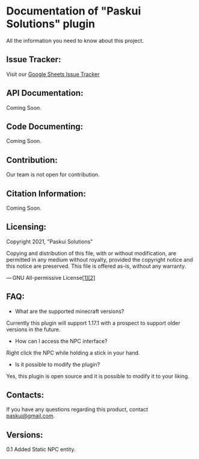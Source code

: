 <h1> Documentation of "Paskui Solutions" plugin </h1>
All the information you need to know about this project.

Issue Tracker:
-
Visit our [Google Sheets Issue Tracker](https://docs.google.com/spreadsheets/d/1IDIALgoFDAMxbeay3wwmpQQ_9iq5sRCrBay3JseMF_8/edit#gid=40141946)

API Documentation:
-
Coming Soon.

Code Documenting:
-
Coming Soon.

Contribution:
-
Our team is not open for contribution.

Citation Information:
-
Coming Soon.

Licensing:
- 
Copyright 2021, "Paskui Solutions"

Copying and distribution of this file, with or without modification, are permitted in any medium without royalty, provided the copyright notice and this notice are preserved. This file is offered as-is, without any warranty.

— GNU All-permissive License[[1]](https://www.gnu.org/licenses/license-list.html#GNUAllPermissive)[[2]](https://www.gnu.org/prep/maintain/html_node/License-Notices-for-Other-Files.html)

FAQ:
-
- What are the supported minecraft versions?
<p> Currently this plugin will support 1.17.1 with a prospect to support older versions in the future. </p>

- How can I access the NPC interface?
<p> Right click the NPC while holding a stick in your hand. </p>

- Is it possible to modify the plugin? 
<p> Yes, this plugin is open source and it is possible to modify it to your liking. </p>

Contacts:
-
If you have any questions regarding this product, contact paskui@gmail.com.

Versions:
-
0.1 Added Static NPC entity.

